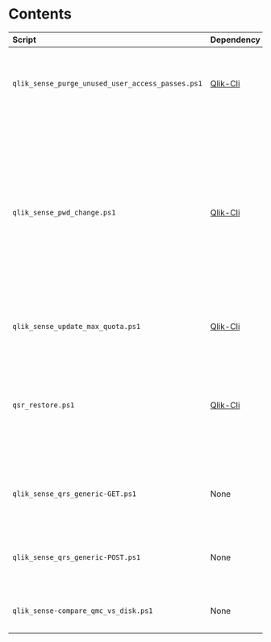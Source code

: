 # Contents

| Script | Dependency | Description |
|:------ |:---------- |:----------- |
| `qlik_sense_purge_unused_user_access_passes.ps1` | [Qlik-Cli](https://github.com/ahaydon/Qlik-Cli) | Removes unused user access passes based on an inactivity threshold |
| `qlik_sense_pwd_change.ps1` | [Qlik-Cli](https://github.com/ahaydon/Qlik-Cli) | Changes the Qlik Sense service account password, both on the Windows level and on the monitor_app_* data connections present in Qlik Sense June 2017 onward (as of Qlik Sense February 2018) |
| `qlik_sense_update_max_quota.ps1` | [Qlik-Cli](https://github.com/ahaydon/Qlik-Cli) | Updates the AppQuota value for a Qlik Sense site |
| `qsr_restore.ps1` | [Qlik-Cli](https://github.com/ahaydon/Qlik-Cli) | Functional restoration of a Qlik Sense site from a .TAR backup (supports Qlik Sense June-November 2017, February 2018) |
| `qlik_sense_qrs_generic-GET.ps1` | None | Example of how to make a GET RESTful QRS API call without dependencies |
| `qlik_sense_qrs_generic-POST.ps1` | None | Example of how to make a POST RESTful QRS API call without dependencies |
| `qlik_sense-compare_qmc_vs_disk.ps1` | None | Diffs the apps present in the QMC vs. the files on disk |